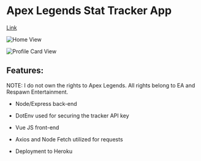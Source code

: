 # Apex Legends Stat Tracker App

[Link](https://apex-legends-stat-tracker-app.herokuapp.com/)

![Home View](https://github.com/apcurran/apex-legends-tracker/tree/master/public/img/apex-home.jpg)

![Profile Card View](https://github.com/apcurran/apex-legends-tracker/tree/master/public/img/apex-profile-card.png)

## Features:

NOTE: I do not own the rights to Apex Legends.  All rights belong to EA and Respawn Entertainment.

* Node/Express back-end 

* DotEnv used for securing the tracker API key

* Vue JS front-end

* Axios and Node Fetch utilized for requests

* Deployment to Heroku